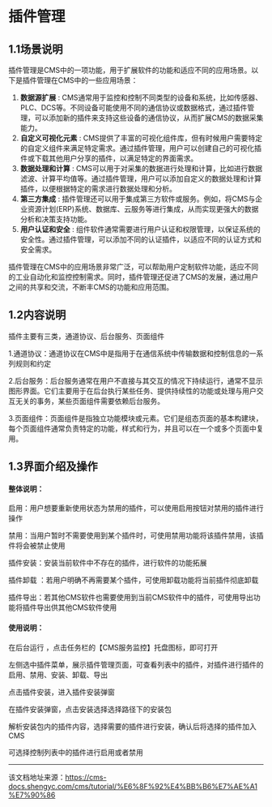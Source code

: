 # 插件管理

## 1.1场景说明​

插件管理是CMS中的一项功能，用于扩展软件的功能和适应不同的应用场景。以下是插件管理在CMS中的一些应用场景：

  1. **数据源扩展** : CMS通常用于监控和控制不同类型的设备和系统，比如传感器、PLC、DCS等。不同设备可能使用不同的通信协议或数据格式，通过插件管理，可以添加新的插件来支持这些设备的通信协议，从而扩展CMS的数据采集能力。
  2. **自定义可视化元素** : CMS提供了丰富的可视化组件库，但有时候用户需要特定的自定义组件来满足特定需求。通过插件管理，用户可以创建自己的可视化插件或下载其他用户分享的插件，以满足特定的界面需求。
  3. **数据处理和计算** : CMS可以用于对采集的数据进行处理和计算，比如进行数据滤波、计算平均值等。通过插件管理，用户可以添加自定义的数据处理和计算插件，以便根据特定的需求进行数据处理和分析。
  4. **第三方集成** : 插件管理还可以用于集成第三方软件或服务。例如，将CMS与企业资源计划(ERP)系统、数据库、云服务等进行集成，从而实现更强大的数据分析和决策支持功能。
  5. **用户认证和安全** : 组件软件通常需要进行用户认证和权限管理，以保证系统的安全性。通过插件管理，可以添加不同的认证插件，以适应不同的认证方式和安全需求。 



插件管理在CMS中的应用场景非常广泛，可以帮助用户定制软件功能，适应不同的工业自动化和监控控制需求。同时，插件管理还促进了CMS的发展，通过用户之间的共享和交流，不断丰CMS的功能和应用范围。

## 1.2内容说明​

插件主要有三类，通道协议、后台服务、页面组件

1.通道协议：通道协议在CMS中是指用于在通信系统中传输数据和控制信息的一系列规则和约定

2.后台服务：后台服务通常在用户不直接与其交互的情况下持续运行，通常不显示图形界面。它们主要用于在后台执行某些任务、提供持续性的功能或处理与用户交互无关的事务，某些页面组件需要依赖后台服务。

3.页面组件：页面组件是指独立功能模块或元素。它们是组态页面的基本构建块，每个页面组件通常负责特定的功能，样式和行为，并且可以在一个或多个页面中复用。

## 1.3界面介绍及操作​

#### 整体说明：​

启用：用户想要重新使用状态为禁用的插件，可以使用启用按钮对禁用的插件进行操作

禁用：当用户暂时不需要使用到某个插件时，可使用禁用功能将该插件禁用，该插件将会被禁止使用

插件安装：安装当前软件中不存在的插件，进行软件的功能拓展

插件卸载 ：若用户明确不再需要某个插件，可使用卸载功能将当前插件彻底卸载

插件导出：若其他CMS软件也需要使用到当前CMS软件中的插件，可使用导出功能将插件导出供其他CMS软件使用

#### 使用说明：​

在后台运行 ，点击任务栏的【CMS服务监控】托盘图标，即可打开

左侧选中插件菜单，展示插件管理页面，可查看列表中的插件，对插件进行插件的启用、禁用、安装、卸载、导出

点击插件安装，进入插件安装弹窗

在插件安装弹窗，点击安装选择选择路径下的安装包

解析安装包内的插件内容，选择需要的插件进行安装，确认后将选择的插件加入CMS

可选择控制列表中的插件进行启用或者禁用


---

该文档地址来源：https://cms-docs.shengyc.com/cms/tutorial/%E6%8F%92%E4%BB%B6%E7%AE%A1%E7%90%86
